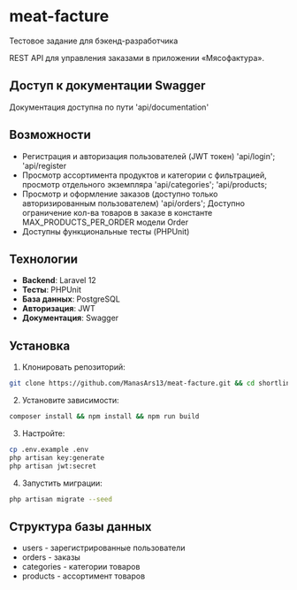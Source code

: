 # meat-facture
Тестовое задание для бэкенд-разработчика

REST API для управления заказами в приложении
«Мясофактура».

## Доступ к документации Swagger
Документация доступна по пути 'api/documentation'

## Возможности
-   Регистрация и авторизация пользователей (JWT токен)
    'api/login';
    'api/register
-   Просмотр ассортимента продуктов и категории с фильтрацией, просмотр отдельного экземпляра
    'api/categories';
    'api/products;
-   Просмотр и оформление заказов (доступно только авторизированным пользователем)
    'api/orders';
    Доступно ограничение кол-ва товаров в заказе в константе MAX_PRODUCTS_PER_ORDER модели Order
-   Доступны функциональные тесты (PHPUnit)

## Технологии
- **Backend**: Laravel 12
- **Тесты**: PHPUnit
- **База данных**: PostgreSQL
- **Авторизация**: JWT
- **Документация**: Swagger

## Установка
1. Клонировать репозиторий:
```bash
git clone https://github.com/ManasArs13/meat-facture.git && cd shortlink
```

2. Установите зависимости:
```bash
composer install && npm install && npm run build
```

3. Настройте:

```bash
cp .env.example .env
php artisan key:generate
php artisan jwt:secret
```

4. Запустить миграции:

```bash
php artisan migrate --seed
```

## Структура базы данных
- users - зарегистрированные пользователи
- orders - заказы
- categories - категории товаров
- products - ассортимент товаров
